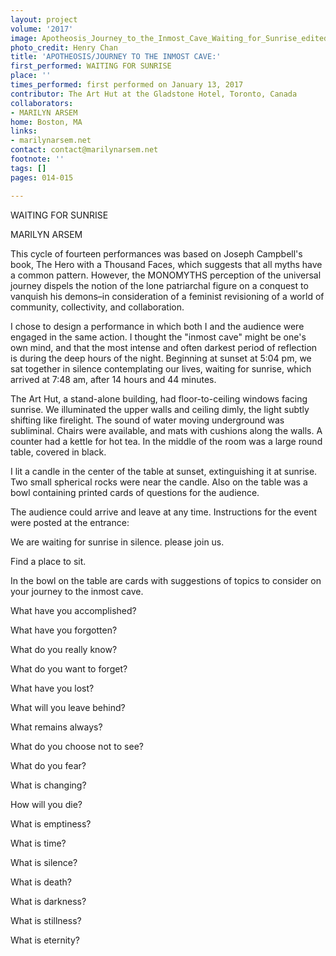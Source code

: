 ```yaml
---
layout: project
volume: '2017'
image: Apotheosis_Journey_to_the_Inmost_Cave_Waiting_for_Sunrise_edited.png
photo_credit: Henry Chan
title: 'APOTHEOSIS/JOURNEY TO THE INMOST CAVE:'
first_performed: WAITING FOR SUNRISE
place: ''
times_performed: first performed on January 13, 2017
contributor: The Art Hut at the Gladstone Hotel, Toronto, Canada
collaborators:
- MARILYN ARSEM
home: Boston, MA
links:
- marilynarsem.net
contact: contact@marilynarsem.net
footnote: ''
tags: []
pages: 014-015

---
```


WAITING FOR SUNRISE

MARILYN ARSEM

This cycle of fourteen performances was based on Joseph Campbell's book, The Hero with a Thousand Faces, which suggests that all myths have a common pattern. However, the MONOMYTHS perception of the universal journey dispels the notion of the lone patriarchal figure on a conquest to vanquish his demons–in consideration of a feminist revisioning of a world of community, collectivity, and collaboration.

I chose to design a performance in which both I and the audience were engaged in the same action. I thought the "inmost cave" might be one's own mind, and that the most intense and often darkest period of reflection is during the deep hours of the night. Beginning at sunset at 5:04 pm, we sat together in silence contemplating our lives, waiting for sunrise, which arrived at 7:48 am, after 14 hours and 44 minutes.

The Art Hut, a stand-alone building, had floor-to-ceiling windows facing sunrise. We illuminated the upper walls and ceiling dimly, the light subtly shifting like firelight. The sound of water moving underground was subliminal. Chairs were available, and mats with cushions along the walls. A counter had a kettle for hot tea. In the middle of the room was a large round table, covered in black.

I lit a candle in the center of the table at sunset, extinguishing it at sunrise. Two small spherical rocks were near the candle. Also on the table was a bowl containing printed cards of questions for the audience.

The audience could arrive and leave at any time. Instructions for the event were posted at the entrance:

We are waiting for sunrise in silence. please join us.

Find a place to sit.

In the bowl on the table are cards with suggestions of topics to consider on your journey to the inmost cave.

What have you accomplished?

What have you forgotten?

What do you really know?

What do you want to forget?

What have you lost?

What will you leave behind?

What remains always?

What do you choose not to see?

What do you fear?

What is changing?

How will you die?

What is emptiness?

What is time?

What is silence?

What is death?

What is darkness?

What is stillness?

What is eternity?

